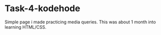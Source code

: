 # Task-4-kodehode

Simple page i made practicing media queries. This was about 1 month into learning HTML/CSS. 
